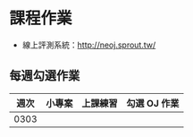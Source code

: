# 課程作業

* 線上評測系統：http://neoj.sprout.tw/

## 每週勾選作業


| 週次   | 小專案   | 上課練習                                        | 勾選 OJ 作業                                 |
| :----: | :------- | :---------                                      | :---------                                   |
|  0303  |          | 		   | 			  |

